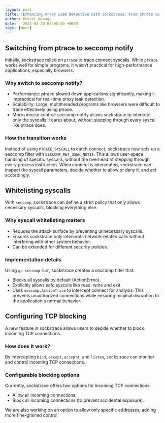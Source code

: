 ```yaml
---
layout: post
title: "Enhancing Proxy Leak Detection with sockstrace: From ptrace to seccomp notify"
author: Robert Nganga
date:   2025-03-30 04:00:00 +0000
tags: [News]
---
```


## Switching from ptrace to seccomp notify

Initially, sockstrace relied on `ptrace` to trace connect syscalls. While `ptrace` works well for simple programs, it wasn’t practical for high-performance applications, especially browsers.

### Why switch to seccomp notify?
* Performance: ptrace slowed down applications significantly, making it impractical for real-time proxy leak detection.
* Scalability: Large, multithreaded programs like browsers were difficult to trace effectively using ptrace.
* More precise control: seccomp notify allows sockstrace to intercept only the syscalls it cares about, without stepping through every syscall like ptrace does.

### How the transition works
Instead of using `PTRACE_SYSCALL` to catch connect, sockstrace now sets up a seccomp filter with `SECCOMP_RET_USER_NOTIF`. This allows user-space handling of specific syscalls, without the overhead of stepping through every process instruction. When connect is intercepted, sockstrace can inspect the syscall parameters, decide whether to allow or deny it, and act accordingly.

## Whitelisting syscalls

With `seccomp`, sockstrace can define a strict policy that only allows necessary syscalls, blocking everything else.

### Why syscall whitelisting matters
* Reduces the attack surface by preventing unnecessary syscalls.
* Ensures sockstrace only intercepts network-related calls without interfering with other system behavior.
* Can be extended for different security policies.

### Implementation details
Using `go-seccomp-bpf`, sockstrace creates a seccomp filter that:
* Blocks all syscalls by default (ActionErrno).
* Explicitly allows safe syscalls like read, write and exit.
* Uses `seccomp.ActionTrace` to intercept connect for analysis.
This prevents unauthorized connections while ensuring minimal disruption to the application's normal behavior.

## Configuring TCP blocking
A new feature in sockstrace allows users to decide whether to block incoming TCP connections.

### How does it work?
By intercepting `bind`, `accept`, `accept4`, and `listen`, sockstrace can monitor and control incoming TCP connections.

### Configurable blocking options
Currently, sockstrace offers two options for incoming TCP connections:

* Allow all incoming connections.
* Block all incoming connections (to prevent accidental exposure).

We are also working on an option to allow only specific addresses, adding more fine-grained control.
